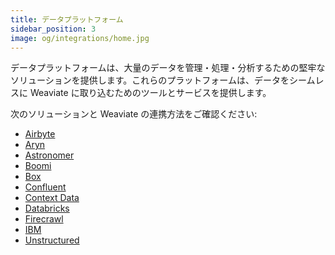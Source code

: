 ```yaml
---
title: データプラットフォーム
sidebar_position: 3
image: og/integrations/home.jpg
---
```


データプラットフォームは、大量のデータを管理・処理・分析するための堅牢なソリューションを提供します。これらのプラットフォームは、データをシームレスに Weaviate に取り込むためのツールとサービスを提供します。

次のソリューションと Weaviate の連携方法をご確認ください:

* [Airbyte](/integrations/data-platforms/airbyte/)
* [Aryn](/integrations/data-platforms/aryn/)
* [Astronomer](/integrations/data-platforms/astronomer/)
* [Boomi](/integrations/data-platforms/boomi/)
* [Box](/integrations/data-platforms/box/)
* [Confluent](/integrations/data-platforms/confluent)
* [Context Data](/integrations/data-platforms/context-data/)
* [Databricks](/integrations/data-platforms/databricks/)
* [Firecrawl](/integrations/data-platforms/firecrawl/)
* [IBM](/integrations/data-platforms/ibm/)
* [Unstructured](/integrations/data-platforms/unstructured)

